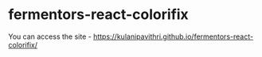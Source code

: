 # fermentors-react-colorifix

You can access the site - https://kulanipavithri.github.io/fermentors-react-colorifix/ 
